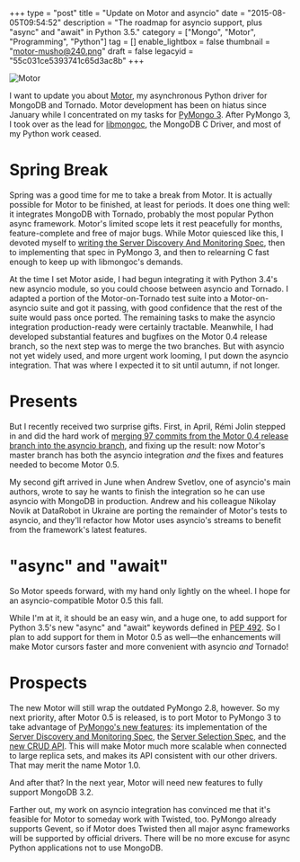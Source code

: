 +++
type = "post"
title = "Update on Motor and asyncio"
date = "2015-08-05T09:54:52"
description = "The roadmap for asyncio support, plus \"async\" and \"await\" in Python 3.5."
category = ["Mongo", "Motor", "Programming", "Python"]
tag = []
enable_lightbox = false
thumbnail = "motor-musho@240.png"
draft = false
legacyid = "55c031ce5393741c65d3ac8b"
+++

<p><img style="display:block; margin-left:auto; margin-right:auto;" src="motor-musho.png" alt="Motor" title="motor-musho.png" border="0" /></p>
<p>I want to update you about <a href="http://motor.readthedocs.org/en/stable/">Motor</a>, my asynchronous Python driver for
MongoDB and Tornado. Motor development has been on hiatus since January while I concentrated on my tasks for <a href="/blog/announcing-pymongo-3/">PyMongo 3</a>. After PyMongo 3, I took over as the lead for <a href="http://api.mongodb.org/c/current/">libmongoc</a>, the MongoDB C Driver, and most of my Python work ceased.</p>
<h1 id="spring-break">Spring Break</h1>
<p>Spring was a good time for me to take a break from Motor. It is actually
possible for Motor to be finished, at least for periods. It does one
thing well: it integrates MongoDB with Tornado, probably the most popular
Python async framework. Motor's limited scope lets it rest peacefully for
months, feature-complete and free of major bugs. While Motor
quiesced like this, I devoted myself to <a href="/blog/server-discovery-and-monitoring-in-pymongo-perl-and-c/">writing the Server Discovery
And Monitoring Spec</a>, then to implementing that spec in PyMongo 3, and
then to relearning C fast enough to keep up with libmongoc's demands.</p>
<p>At the time I set Motor aside, I had begun integrating it
with Python 3.4's new asyncio module, so you could choose between
asyncio and Tornado. I adapted a portion of the Motor-on-Tornado test
suite into a Motor-on-asyncio suite and got it passing, with good
confidence that the rest of the suite would pass once ported. The
remaining tasks to make the asyncio integration production-ready were
certainly tractable. Meanwhile, I had developed substantial features
and bugfixes on the Motor 0.4 release branch, so the next step was to
merge the two branches. But with asyncio not yet widely used, and more
urgent work looming, I put down the asyncio integration. That was
where I expected it to sit until autumn, if not longer.</p>
<h1 id="presents">Presents</h1>
<p>But I recently received two surprise gifts. First, in April, R&eacute;mi Jolin stepped
in and did the hard work of <a href="https://github.com/mongodb/motor/pull/18">merging 97 commits from the Motor 0.4
release branch into the asyncio branch</a>, and fixing up the result: now
Motor's master branch has both the asyncio integration <em>and</em> the fixes and features needed to become Motor
0.5.</p>
<p>My second gift arrived in June when Andrew Svetlov, one of
asyncio's main authors, wrote to say he wants to finish the
integration so he can use asyncio with MongoDB in production. Andrew
and his colleague Nikolay Novik at DataRobot in Ukraine are porting the remainder of Motor's tests to asyncio, and
they'll refactor how Motor uses asyncio's streams to benefit from the
framework's latest features.</p>
<h1 id="async-and-await">"async" and "await"</h1>
<p>So Motor speeds forward, with my hand only lightly on the wheel. I
hope for an asyncio-compatible Motor 0.5 this fall.</p>
<p>While I'm at it, it should be an easy win, and a huge one, to add support for Python 3.5's new "async" and "await" keywords defined in <a href="https://www.python.org/dev/peps/pep-0492/">PEP 492</a>. So I plan to add support for them in Motor 0.5 as well&mdash;the enhancements will make Motor cursors faster and more convenient with asyncio <em>and</em> Tornado!</p>
<h1 id="prospects">Prospects</h1>
<p>The new Motor will
still wrap the outdated PyMongo 2.8, however. So my next priority, after Motor 0.5 is released, is to
port Motor to PyMongo 3 to take advantage of <a href="/blog/announcing-pymongo-3/">PyMongo's new features</a>:
its implementation of the <a href="/blog/server-discovery-and-monitoring-in-pymongo-perl-and-c/">Server Discovery and Monitoring Spec</a>, the
<a href="https://www.mongodb.com/blog/post/server-selection-next-generation-mongodb-drivers">Server Selection Spec</a>, and the <a href="https://www.mongodb.com/blog/post/consistent-crud-api-next-generation-mongodb-drivers">new CRUD API</a>. This will make Motor much
more scalable when connected to large replica sets, and makes its API
consistent with our other drivers. That may merit the name Motor 1.0.</p>
<p>And after that? In the next year, Motor will need new features to
fully support MongoDB 3.2.</p>
<p>Farther out, my work on asyncio integration has convinced me that it's
feasible for Motor to someday work with Twisted, too. PyMongo already supports Gevent, so if Motor does Twisted then all major async frameworks
will be supported by official drivers. There will be no more excuse
for async Python applications not to use MongoDB.</p>
